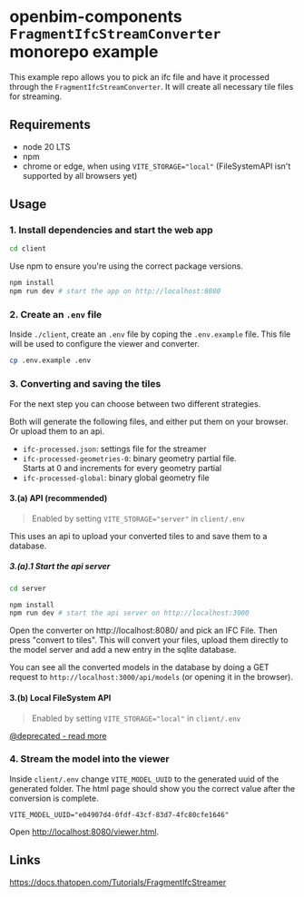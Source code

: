 # openbim-components `FragmentIfcStreamConverter` monorepo example

This example repo allows you to pick an ifc file and have it processed through the `FragmentIfcStreamConverter`. It will create all necessary tile files for streaming.

## Requirements

- node 20 LTS
- npm
- chrome or edge, when using `VITE_STORAGE="local"` (FileSystemAPI isn't supported by all browsers yet)

## Usage

### 1. Install dependencies and start the web app

```bash
cd client
```

Use npm to ensure you're using the correct package versions.

```bash
npm install
npm run dev # start the app on http://localhost:8080
```

### 2. Create an `.env` file

Inside `./client`, create an `.env` file by coping the `.env.example` file. This file will be used to configure the viewer and converter.

```bash
cp .env.example .env
```

### 3. Converting and saving the tiles

For the next step you can choose between two different strategies.

Both will generate the following files, and either put them on your browser. Or upload them to an api.

- `ifc-processed.json`: settings file for the streamer
- `ifc-processed-geometries-0`: binary geometry partial file.  
  Starts at 0 and increments for every geometry partial
- `ifc-processed-global`: binary global geometry file

#### 3.(a) API (recommended)

> Enabled by setting `VITE_STORAGE="server"` in `client/.env`

This uses an api to upload your converted tiles to and save them to a database.

##### 3.(a).1 Start the api server

```bash
cd server
```

```bash
npm install
npm run dev # start the api server on http://localhost:3000
```

Open the converter on http://localhost:8080/ and pick an IFC File. Then press "convert to tiles". This will convert your files, upload them directly to the model server and add a new entry in the sqlite database.

You can see all the converted models in the database by doing a GET request to `http://localhost:3000/api/models` (or opening it in the browser).

#### 3.(b) Local FileSystem API

> Enabled by setting `VITE_STORAGE="local"` in `client/.env`

[@deprecated - read more](./docs/filesystemapi.md)

### 4. Stream the model into the viewer

Inside `client/.env` change `VITE_MODEL_UUID` to the generated uuid of the generated folder. The html page should show you the correct value after the conversion is complete.

```dotenv
VITE_MODEL_UUID="e04907d4-0fdf-43cf-83d7-4fc80cfe1646"
```

Open [http://localhost:8080/viewer.html](http://localhost:8080/viewer.html).

## Links

https://docs.thatopen.com/Tutorials/FragmentIfcStreamer
